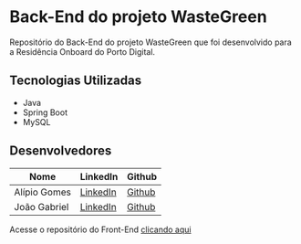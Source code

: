# Back-End do projeto WasteGreen
Repositório do Back-End do projeto WasteGreen que foi desenvolvido para a Residência Onboard do Porto Digital. 

## Tecnologias Utilizadas
- Java
- Spring Boot
- MySQL
## Desenvolvedores

| Nome | LinkedIn | Github |
|--|--|--|
|Alípio Gomes|[LinkedIn](https://www.linkedin.com/in/alipio-gomes-sf/)|[Github](https://github.com/AlipioGSF)
|João Gabriel|[LinkedIn](https://www.linkedin.com/in/jo%C3%A3o-gabriel-7211bb15b/)|[Github](https://github.com/TalduJoaozin)


Acesse o repositório do Front-End [clicando aqui]((https://github.com/IgorRS-2302/projeto-residencia))

